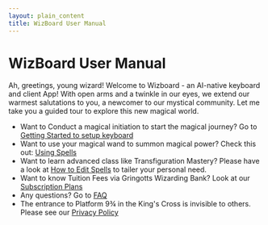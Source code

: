 ```yaml
---
layout: plain_content
title: WizBoard User Manual
---
```


# WizBoard User Manual

Ah, greetings, young wizard! Welcome to Wizboard - an AI-native keyboard and client App! With open arms and a twinkle in our eyes, we extend our warmest salutations to you, a newcomer to our mystical community. Let me take you a guided tour to explore this new magical world. 
* Want to Conduct a magical initiation to start the magical journey? Go to [Getting Started to setup keyboard](setup_keyboard)
* Want to use your magical wand to summon magical power? Check this out: [Using Spells](use_spells)
* Want to learn advanced class like Transfiguration Mastery? Please have a look at [How to Edit Spells](edit_spells) to tailer your personal need.
* Want to know Tuition Fees via Gringotts Wizarding Bank? Look at our [Subscription Plans](subscriptions)
* Any questions?  Go to [FAQ](faq)
* The entrance to Platform 9¾ in the King's Cross is invisible to others. Please see our [Privacy Policy](/privacy)
